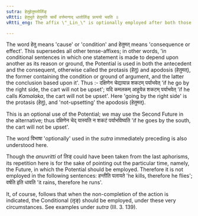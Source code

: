 ```yaml
---
sutra: हेतुहेतुमतोर्लिङ्
vRtti: हेतुभूते हेतुमति चार्थे वर्त्तमानाद् धातोर्लिङ् प्रत्ययो भवति ॥
vRtti_eng: The affix \"_Lin_\" is optionally employed after both those verbs which express the condition and its consequence.

---
```

The word हेतु means 'cause' or 'condition' and हेतुमत् means 'consequence or effect'. This supersedes all other tense-affixes; in other words, 'in conditional sentences in which one statement is made to depend upon another as its reason or ground, the Potential is used in both the antecedent and the consequent, otherwise called the protasis (हेतु) and apodosis (हेतुमत्), the former containing the condition or ground of argument, and the latter the conclusion based upon it'. Thus :- दक्षिणेन चेद्यायान्न शकटम् पर्याभवेत् 'if he go by the right side, the cart will not be upset'; यदि कमलकम् आहूयेन्न शकटम् पर्याभवेत् 'if he calls _Kamalaka_, the cart will not be upset'. Here 'going by the right side' is the protasis (हेतु), and 'not-upsetting' the apodosis (हेतुमत्).

This is an optional use of the Potential; we may use the Second Future in the alternative; thus दक्षिणेन चेद् यास्यति न शकटं पर्याभविष्यति 'if he goes by the south, the cart will not be upset'.

The word विभाषा 'optionally' used in the _sutra_ immediately preceding is also understood here.

Though the _anuvritti_ of लिङ् could have been taken from the last aphorisms, its repetition here is for the sake of pointing out the particular time, namely, the Future, in which the Potential should be employed. Therefore it is not employed in the following sentences: हन्तीति पलायते 'he kills, therefore he flies'; वर्षति इति धावति 'it rains, therefore he runs'.

It, of course, follows that when the non-completion of the action is indicated, the Conditional (लृङ्) should be employed, under these very circumstances. See examples under _sutra_ (III. 3. 139).